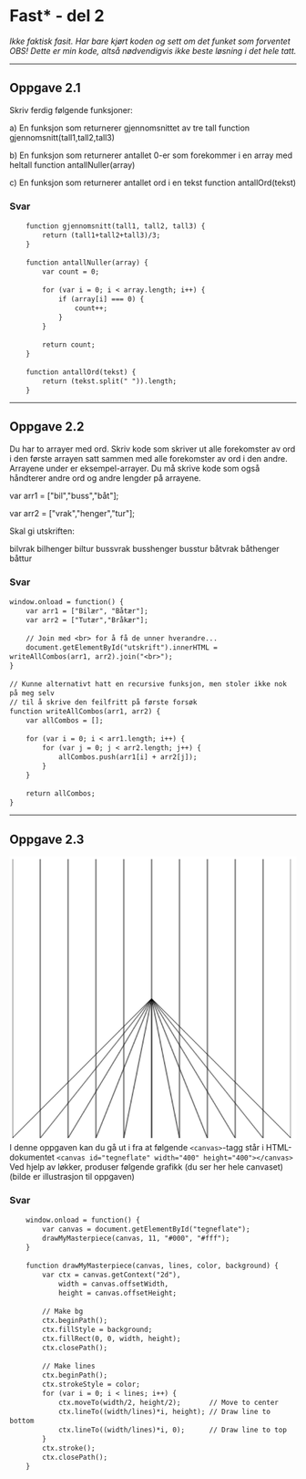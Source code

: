 # Fast* - del 2
*Ikke faktisk fasit. Har bare kjørt koden og sett om det funket som forventet*
*OBS! Dette er min kode, altså nødvendigvis ikke beste løsning i det hele tatt.*

---

## Oppgave 2.1
Skriv ferdig følgende funksjoner:

a)  En funksjon som returnerer gjennomsnittet av tre tall
            function gjennomsnitt(tall1,tall2,tall3)
 
b) En funksjon som returnerer antallet 0-er som forekommer i en array med heltall
           function antallNuller(array)
 
c) En funksjon som returnerer antallet ord i en tekst
          function antallOrd(tekst)

### Svar
```
    function gjennomsnitt(tall1, tall2, tall3) {
        return (tall1+tall2+tall3)/3;
    }

    function antallNuller(array) {
        var count = 0;
        
        for (var i = 0; i < array.length; i++) {
            if (array[i] === 0) {
                count++;
            }
        }
        
        return count;
    }

    function antallOrd(tekst) {
        return (tekst.split(" ")).length;
    }
```

---

## Oppgave 2.2
Du har to arrayer med ord. Skriv kode som skriver ut alle forekomster av ord i den første arrayen satt sammen med alle forekomster av ord i den andre. Arrayene under er eksempel-arrayer. Du må skrive kode som også håndterer andre ord og andre lengder på arrayene.

var arr1 = ["bil","buss","båt"];

var arr2 = ["vrak","henger","tur"];

Skal gi utskriften:
 
bilvrak
bilhenger
biltur
bussvrak
busshenger
busstur
båtvrak
båthenger
båttur

### Svar
```
window.onload = function() {
    var arr1 = ["Bilær", "Båtær"];
    var arr2 = ["Tutær","Bråkær"];

    // Join med <br> for å få de unner hverandre...
    document.getElementById("utskrift").innerHTML = writeAllCombos(arr1, arr2).join("<br>");
}

// Kunne alternativt hatt en recursive funksjon, men stoler ikke nok på meg selv
// til å skrive den feilfritt på første forsøk
function writeAllCombos(arr1, arr2) {
    var allCombos = [];

    for (var i = 0; i < arr1.length; i++) {
        for (var j = 0; j < arr2.length; j++) {
            allCombos.push(arr1[i] + arr2[j]);
        }
    }
    
    return allCombos;
}
```

---

## Oppgave 2.3
![Canvas kunst](del-2-3.png "Canvas kunst")
I denne oppgaven kan du gå ut i fra at følgende `<canvas>`-tagg står i HTML-dokumentet
`<canvas id="tegneflate" width="400" height="400"></canvas>`
Ved hjelp av løkker, produser følgende grafikk (du ser her hele canvaset)
(bilde er illustrasjon til oppgaven)
### Svar
```
    window.onload = function() {
        var canvas = document.getElementById("tegneflate");
        drawMyMasterpiece(canvas, 11, "#000", "#fff");
    }

    function drawMyMasterpiece(canvas, lines, color, background) {
        var ctx = canvas.getContext("2d"),
            width = canvas.offsetWidth,
            height = canvas.offsetHeight;
        
        // Make bg
        ctx.beginPath();
        ctx.fillStyle = background;
        ctx.fillRect(0, 0, width, height);
        ctx.closePath();
        
        // Make lines
        ctx.beginPath();
        ctx.strokeStyle = color;
        for (var i = 0; i < lines; i++) {
            ctx.moveTo(width/2, height/2);       // Move to center
            ctx.lineTo((width/lines)*i, height); // Draw line to bottom
            ctx.lineTo((width/lines)*i, 0);      // Draw line to top
        }
        ctx.stroke();
        ctx.closePath();
    }
```
